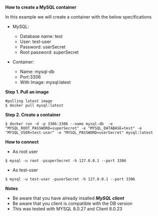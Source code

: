 **How to create a MySQL container**

In this example we will create a container with the below specifications
- MySQL:
	- Database name: test
	- User: test-user
	- Password: userSecret
	- Root password: superSecret

- Container:
	- Name: mysql-db
	- Port:3306
	- With Image: mysql:latest


**Step 1. Pull an image**
```
#pulling latest image
$ docker pull mysql:latest
```

**Step 2. Create a container**
```
$ docker run -d -p 3306:3306 --name mysql-db  -e "MYSQL_ROOT_PASSWORD=superSecret" -e "MYSQL_DATABASE=test" -e "MYSQL_USER=test-user" -e "MYSQL_PASSWORD=userSecret" mysql:latest
```

**How to connect**
- As root user
```
$ mysql -u root -psuperSecret -h 127.0.0.1 --port 3306
```
- As test-user
```
$ mysql -u test-user -puserSecret -h 127.0.0.1 --port 3306
```


**Notes**
- Be aware that you have already insalled ***MySQL client***
- Be aware that you client is compatible with the DB version
- This was tested with MYSQL 8.0.27 and Client 8.0.23